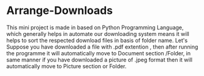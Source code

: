 # Arrange-Downloads
This mini project is made in based on Python Programming Language, which generally helps in automate our downloading system means it will helps to sort the respected download files in basis of folder name. Let's Suppose you have downloaded a file with .pdf extention , then after running the programme it will automatically move to Document section /Folder, in same manner if you have downloaded a picture of .jpeg format then it will automatically move to Picture section or Folder.
